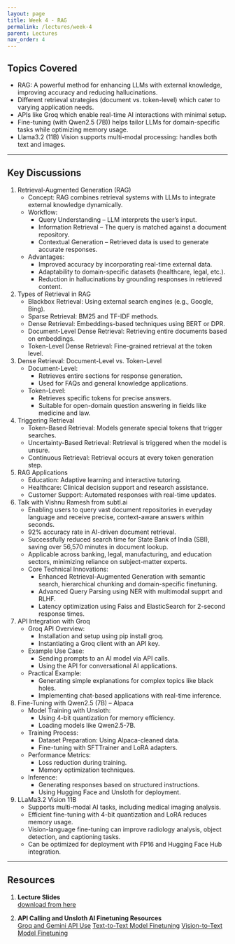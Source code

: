 ```yaml
---
layout: page
title: Week 4 - RAG
permalink: /lectures/week-4
parent: Lectures
nav_order: 4
---
```


## Topics Covered
- RAG: A powerful method for enhancing LLMs with external knowledge, improving accuracy and reducing hallucinations.
- Different retrieval strategies (document vs. token-level) which cater to varying application needs.
- APIs like Groq which enable real-time AI interactions with minimal setup.
- Fine-tuning (with Qwen2.5 (7B)) helps tailor LLMs for domain-specific tasks while optimizing memory usage.
-  Llama3.2 (11B) Vision supports multi-modal processing: handles both text and images.

---

## Key Discussions

1. Retrieval-Augmented Generation (RAG)
    - Concept: RAG combines retrieval systems with LLMs to integrate external knowledge dynamically.
    - Workflow:
        - Query Understanding – LLM interprets the user’s input.
        - Information Retrieval – The query is matched against a document repository.
        - Contextual Generation – Retrieved data is used to generate accurate responses.
    - Advantages:
        - Improved accuracy by incorporating real-time external data.
        - Adaptability to domain-specific datasets (healthcare, legal, etc.).
        - Reduction in hallucinations by grounding responses in retrieved content.
2. Types of Retrieval in RAG
    - Blackbox Retrieval: Using external search engines (e.g., Google, Bing).
    - Sparse Retrieval: BM25 and TF-IDF methods.
    - Dense Retrieval: Embeddings-based techniques using BERT or DPR.
    - Document-Level Dense Retrieval: Retrieving entire documents based on embeddings.
    - Token-Level Dense Retrieval: Fine-grained retrieval at the token level.
3. Dense Retrieval: Document-Level vs. Token-Level
    - Document-Level:
        - Retrieves entire sections for response generation.
        - Used for FAQs and general knowledge applications.
    - Token-Level:
        - Retrieves specific tokens for precise answers.
        - Suitable for open-domain question answering in fields like medicine and law.
4. Triggering Retrieval
    - Token-Based Retrieval: Models generate special tokens that trigger searches.
    - Uncertainty-Based Retrieval: Retrieval is triggered when the model is unsure.
    - Continuous Retrieval: Retrieval occurs at every token generation step.
5. RAG Applications
    - Education: Adaptive learning and interactive tutoring.
    - Healthcare: Clinical decision support and research assistance.
    - Customer Support: Automated responses with real-time updates.
6. Talk with Vishnu Ramesh from subtl.ai
    - Enabling users to query vast document repositories in everyday language and receive precise, context-aware answers within seconds.
    - 92% accuracy rate in AI-driven document retrieval.
    - Successfully reduced search time for State Bank of India (SBI), saving over 56,570 minutes in document lookup.
    - Applicable across banking, legal, manufacturing, and education sectors, minimizing reliance on subject-matter experts.
    - Core Technical Innovations:
        - Enhanced Retrieval-Augmented Generation with semantic search, hierarchical chunking and domain-specific finetuning.
        - Advanced Query Parsing using NER with multimodal supprt and RLHF.
        - Latency optimization using Faiss and ElasticSearch for 2-second response times.
7. API Integration with Groq
    - Groq API Overview:
        - Installation and setup using pip install groq.
        - Instantiating a Groq client with an API key.
    - Example Use Case:
        - Sending prompts to an AI model via API calls.
        - Using the API for conversational AI applications.
    - Practical Example:
        - Generating simple explanations for complex topics like black holes.
        - Implementing chat-based applications with real-time inference.
8. Fine-Tuning with Qwen2.5 (7B) – Alpaca
    - Model Training with Unsloth:
        - Using 4-bit quantization for memory efficiency.
        - Loading models like Qwen2.5-7B.
    - Training Process:
        - Dataset Preparation: Using Alpaca-cleaned data.
        - Fine-tuning with SFTTrainer and LoRA adapters.
    - Performance Metrics:
        - Loss reduction during training.
        - Memory optimization techniques.
    - Inference:
        - Generating responses based on structured instructions.
        - Using Hugging Face and Unsloth for deployment.
9. LLaMa3.2 Vision 11B
    - Supports multi-modal AI tasks, including medical imaging analysis.
    - Efficient fine-tuning with 4-bit quantization and LoRA reduces memory usage.
    - Vision-language fine-tuning can improve radiology analysis, object detection, and captioning tasks.
    - Can be optimized for deployment with FP16 and Hugging Face Hub integration.

---

## Resources

1. **Lecture Slides**  
   [download from here](https://github.com/ApplicationsOfLanguageModels/course-website-S2025/blob/main/assets/%20slides/2025-01-20.pdf)

2. **API Calling and Unsloth AI Finetuning Resources**  
    [Groq and Gemini API Use](https://colab.research.google.com/drive/1nSSBQC364cSlsrGT9va-6ogMiURFX8jX?usp=sharing)
    [Text-to-Text Model Finetuning](https://colab.research.google.com/github/unslothai/notebooks/blob/main/nb/Qwen2.5_(7B)-Alpaca.ipynb)
    [Vision-to-Text Model Finetuning](https://colab.research.google.com/github/unslothai/notebooks/blob/main/nb/Llama3.2_(11B)-Vision.ipynb)

